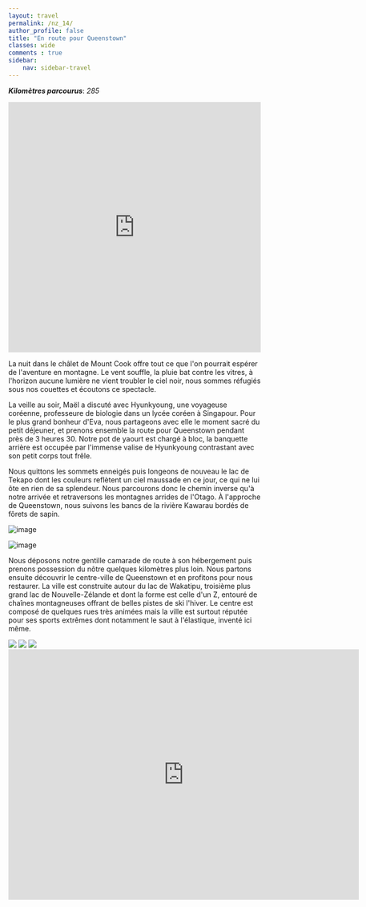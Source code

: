 ```yaml
---
layout: travel
permalink: /nz_14/
author_profile: false
title: "En route pour Queenstown"
classes: wide
comments : true
sidebar:
    nav: sidebar-travel
---
```


<!-- jQuery 1.8 or later, 33 KB -->
<script src="https://ajax.googleapis.com/ajax/libs/jquery/1.11.1/jquery.min.js"></script>

<!-- Fotorama from CDNJS, 19 KB -->
<link  href="https://cdnjs.cloudflare.com/ajax/libs/fotorama/4.6.4/fotorama.css" rel="stylesheet">
<script src="https://cdnjs.cloudflare.com/ajax/libs/fotorama/4.6.4/fotorama.js"></script>

***Kilomètres parcourus***: *285*

<iframe src="https://www.google.com/maps/d/u/0/embed?mid=1oqdqPCg5byzsVy_JmjjsMsV1wFyA6NHV" width="100%" height="500" frameBorder="0"></iframe>

<br>

La nuit dans le châlet de Mount Cook offre tout ce que l'on pourrait espérer de l'aventure en montagne. Le vent souffle, la pluie bat contre les vitres, à l'horizon aucune lumière ne vient troubler le ciel noir, nous sommes réfugiés sous nos couettes et écoutons ce spectacle. 

La veille au soir, Maël a discuté avec Hyunkyoung, une voyageuse coréenne, professeure de biologie dans un lycée coréen à Singapour. Pour le plus grand bonheur d'Eva, nous partageons avec elle le moment sacré du petit déjeuner, et prenons ensemble la route pour Queenstown pendant près de 3 heures 30. Notre pot de yaourt est chargé à bloc, la banquette arrière est occupée par l'immense valise de Hyunkyoung contrastant avec son petit corps tout frêle.

Nous quittons les sommets enneigés puis longeons de nouveau le lac de Tekapo dont les couleurs reflètent un ciel maussade en ce jour, ce qui ne lui ôte en rien de sa splendeur. Nous parcourons donc le chemin inverse qu'à notre arrivée et retraversons les montagnes arrides de l'Otago. À l'approche de Queenstown, nous suivons les bancs de la rivière Kawarau bordés de fôrets de sapin.

![image](https://drive.google.com/uc?id=1DY6AgePjfZfJzXwtSP9LB7DEkwPdQ7BP)

![image](https://drive.google.com/uc?id=1fKaHixJm3QW5N5pgHVHt3WTad_IdkgDS)

Nous déposons notre gentille camarade de route à son hébergement puis prenons possession du nôtre quelques kilomètres plus loin. Nous partons ensuite découvrir le centre-ville de Queenstown et en profitons pour nous restaurer. La ville est construite autour du lac de Wakatipu, troisième plus grand lac de Nouvelle-Zélande et dont la forme est celle d'un Z, entouré de chaînes montagneuses offrant de belles pistes de ski l'hiver. Le centre est composé de quelques rues très animées mais la ville est surtout réputée pour ses sports extrêmes dont notamment le saut à l'élastique, inventé ici même. 

<div class="fotorama">
  <img src="https://drive.google.com/uc?id=1FhEJVyC0htg17iTpyVIOgaSKsXw8lQI5">
  <img src="https://drive.google.com/uc?id=1WW74kOI4P8UPDFrI58KmTyzKhpb8Bkir">
  <img src="https://drive.google.com/uc?id=1xit8F_5lCc0vdms0MbL_ABZUIMQbAirY">
</div>

<iframe width="700" height="500" src="https://www.youtube.com/embed/tMQfVMQ0M2g" frameborder="0" allow="accelerometer; autoplay; encrypted-media; gyroscope; picture-in-picture" allowfullscreen></iframe>

<br>